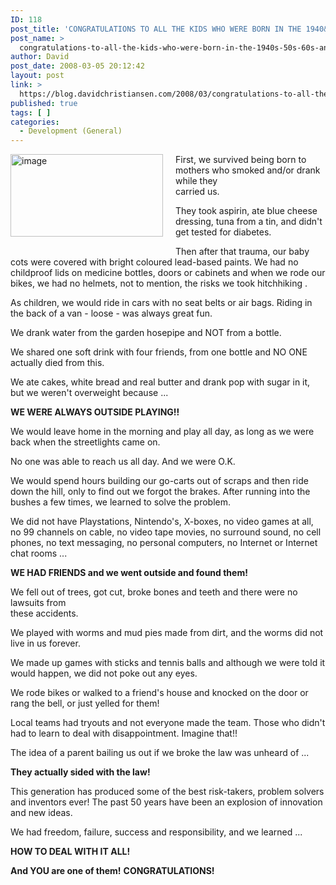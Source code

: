 ```yaml
---
ID: 118
post_title: 'CONGRATULATIONS TO ALL THE KIDS WHO WERE BORN IN THE 1940&#8217;s, 50&#8217;s, 60&#8217;s and 70&#8217;s !!'
post_name: >
  congratulations-to-all-the-kids-who-were-born-in-the-1940s-50s-60s-and-70s
author: David
post_date: 2008-03-05 20:12:42
layout: post
link: >
  https://blog.davidchristiansen.com/2008/03/congratulations-to-all-the-kids-who-were-born-in-the-1940s-50s-60s-and-70s/
published: true
tags: [ ]
categories:
  - Development (General)
---
```

<p><a href="http://www.bitcrazed.com/content/binary/WindowsLiveWriter/BestemailIvereceivedinages_D114/image_2.png"><img style="margin: 0px 20px 20px 0px" height="132" alt="image" src="http://www.bitcrazed.com/content/binary/WindowsLiveWriter/BestemailIvereceivedinages_D114/image_thumb.png" width="244" align="left" border="0"></a> First, we survived being born to mothers who smoked and/or drank while they    <br>carried us.</p>  <p>They took aspirin, ate blue cheese dressing, tuna from a tin, and didn't get tested for diabetes.</p>  <p>Then after that trauma, our baby cots were covered with bright coloured lead-based paints. We had no childproof lids on medicine bottles, doors or cabinets and when we rode our bikes, we had no helmets, not to mention, the risks we took hitchhiking .</p>  <p>As children, we would ride in cars with no seat belts or air bags. Riding in the back of a van - loose - was always great fun.</p>  <p>We drank water from the garden hosepipe and NOT from a bottle.</p>  <p>We shared one soft drink with four friends, from one bottle and NO ONE actually died from this.</p>  <p>We ate cakes, white bread and real butter and drank pop with sugar in it, but we weren't overweight because ...</p>  <p><strong>WE WERE ALWAYS OUTSIDE PLAYING!!</strong></p>  <p>We would leave home in the morning and play all day, as long as we were back when the streetlights came on.</p>  <p>No one was able to reach us all day. And we were O.K.</p>  <p>We would spend hours building our go-carts out of scraps and then ride down the hill, only to find out we forgot the brakes. After running into the bushes a few times, we learned to solve the problem.</p>  <p>We did not have Playstations, Nintendo's, X-boxes, no video games at all, no 99 channels on cable, no video tape movies, no surround sound, no cell phones, no text messaging, no personal computers, no Internet or Internet chat rooms ...</p>  <p><b>WE HAD FRIENDS and we went outside and found them!</b></p>  <p>We fell out of trees, got cut, broke bones and teeth and there were no lawsuits from   <br>these accidents.</p>  <p>We played with worms and mud pies made from dirt, and the worms did not live in us forever.</p>  <p>We made up games with sticks and tennis balls and although we were told it would happen, we did not poke out any eyes.</p>  <p>We rode bikes or walked to a friend's house and knocked on the door or rang the bell, or just yelled for them!</p>  <p>Local teams had tryouts and not everyone made the team. Those who didn't had to learn to deal with disappointment. Imagine that!!</p>  <p>The idea of a parent bailing us out if we broke the law was unheard of ...</p>  <p><b>They actually sided with the law!</b></p>  <p>This generation has produced some of the best risk-takers, problem solvers and inventors ever! The past 50 years have been an explosion of innovation and new ideas.</p>  <p>We had freedom, failure, success and responsibility, and we learned ...</p>  <p><b>HOW TO </b> <b>DEAL WITH IT ALL!</b></p>  <p><b>And YOU are one of them!</b> <b>CONGRATULATIONS!</b></p>